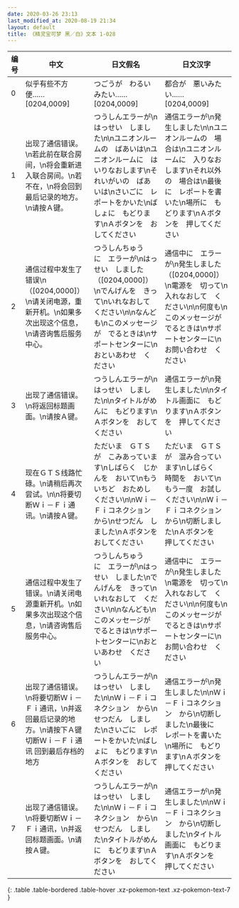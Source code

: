 ```yaml
---
date: 2020-03-26 23:13
last_modified_at: 2020-08-19 21:34
layout: default
title: 《精灵宝可梦 黑／白》文本 1-028
---
```

| 编号 | 中文 | 日文假名 | 日文汉字 |
| ---- | ---- | ---- | --- |
| 0 | 似乎有些不方便……[0204,0009] | つごうが　わるいみたい……　[0204,0009] | 都合が　悪いみたい……　[0204,0009] |
| 1 | 出现了通信错误。\n若此前在联合房间，\n将会重新进入联合房间。\n若不在，\n将会回到最后记录的地方。\n请按Ａ键。  | つうしんエラーが\nはっせい　しました\n\nユニオンルームの　ばあいは\nユニオンルームに　はいりなおします\nそれいがいの　ばあいは\nさいごに　レポートをかいた\nばしょに　もどります\nＡボタンを　おしてください | 通信エラーが\n発生しました\n\nユニオンルームの　場合は\nユニオンルームに　入りなおします\nそれ以外の　場合は\n最後に　レポートを書いた\n場所に　もどります\nＡボタンを　押してください |
| 2 | 通信过程中发生了错误\n（[0204,0000]）\n请关闭电源，重新开机。\n如果多次出现这个信息，\n请咨询售后服务中心。 | つうしんちゅう　に　エラーが\nはっせい　しました（[0204,0000]）\nでんげんを　きって\nいれなおして　ください\n\nなんども\nこのメッセージが　でるときは\nサポートセンターに\nおといあわせ　ください | 通信中に　エラーが\n発生しました（[0204,0000]）\n電源を　切って\n入れなおして　ください\n\n何度も\nこのメッセージが　でるときは\nサポートセンターに\nお問い合わせ　ください |
| 3 | 出现了通信错误。\n将返回标题画面。\n请按Ａ键。 | つうしんエラーが\nはっせい　しました\n\nタイトルがめんに　もどります\nＡボタンを　おしてください | 通信エラーが\n発生しました\n\nタイトル画面に　もどります\nＡボタンを　押してください |
| 4 | 现在ＧＴＳ线路忙碌。\n请稍后再次尝试。\n\n将要切断Ｗｉ－Ｆｉ通讯。\n请按Ａ键。 | ただいま　ＧＴＳが　こみあっています\nしばらく　じかんを　おいて\nもういちど　おためし　ください\n\nＷｉ－Ｆｉコネクション　から\nせつだん　しました\nＡボタンを　おしてください | ただいま　ＧＴＳが　混み合っています\nしばらく　時間を　おいて\nもう一度　お試し　ください\n\nＷｉ－Ｆｉコネクション　から\n切断しました\nＡボタンを　押してください |
| 5 | 通信过程中发生了错误。\n请关闭电源重新开机。\n如果多次出现这个信息，\n请咨询售后服务中心。 | つうしんちゅう　に　エラーが\nはっせい　しました\nでんげんを　きって\nいれなおして　ください\n\nなんども\nこのメッセージが　でるときは\nサポートセンターに\nおといあわせ　ください | 通信中に　エラーが\n発生しました\n電源を　切って\n入れなおして　ください\n\n何度も\nこのメッセージが　でるときは\nサポートセンターに\nお問い合わせ　ください |
| 6 | 出现了通信错误。\n将要切断Ｗｉ－Ｆｉ通讯，\n并返回最后记录的地方。\n请按下Ａ键切断Ｗｉ－Ｆｉ通讯 回到最后存档的地方 | つうしんエラーが\nはっせい　しました\n\nＷｉ－Ｆｉコネクション　から\nせつだん　しました\nさいごに　レポートをかいた\nばしょに　もどります\nＡボタンを　おしてください | 通信エラーが\n発生しました\n\nＷｉ－Ｆｉコネクション　から\n切断しました\n最後に　レポートを書いた\n場所に　もどります\nＡボタンを　押してください |
| 7 | 出现了通信错误。\n将要切断Ｗｉ－Ｆｉ通讯，\n并返回标题画面。\n请按Ａ键。 | つうしんエラーが\nはっせい　しました\n\nＷｉ－Ｆｉコネクション　から\nせつだん　しました\nタイトルがめんに　もどります\nＡボタンを　おしてください | 通信エラーが\n発生しました\n\nＷｉ－Ｆｉコネクション　から\n切断しました\nタイトル画面に　もどります\nＡボタンを　押してください |
{: .table .table-bordered .table-hover .xz-pokemon-text .xz-pokemon-text-7 }